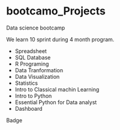 # bootcamo_Projects

Data science bootcamp

We learn 10 sprint during 4 month program. 

- Spreadsheet 
- SQL Database 
- R Programing 
- Data Tranformation 
- Data Visualization 
- Statistics 
- Intro to Classical machin Learning 
- Intro to Python 
- Essential Python for Data analyst
- Dashboard 


Badge

